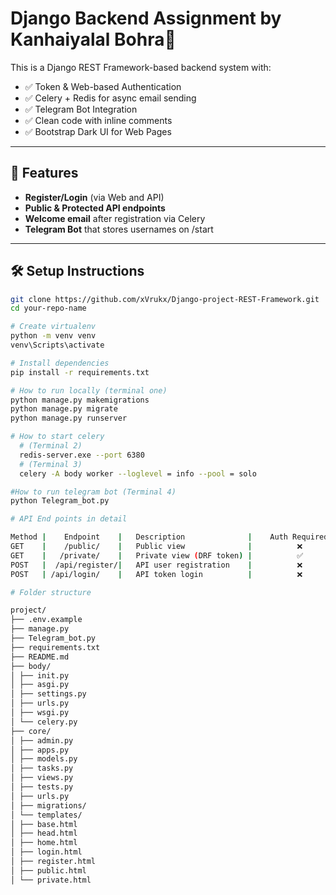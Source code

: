 # Django Backend Assignment by Kanhaiyalal Bohra🚀

This is a Django REST Framework-based backend system with:

- ✅ Token & Web-based Authentication
- ✅ Celery + Redis for async email sending
- ✅ Telegram Bot Integration
- ✅ Clean code with inline comments
- ✅ Bootstrap Dark UI for Web Pages

---

## 🔧 Features

- **Register/Login** (via Web and API)
- **Public & Protected API endpoints**
- **Welcome email** after registration via Celery
- **Telegram Bot** that stores usernames on /start

---

## 🛠 Setup Instructions

```bash
git clone https://github.com/xVrukx/Django-project-REST-Framework.git
cd your-repo-name

# Create virtualenv
python -m venv venv
venv\Scripts\activate

# Install dependencies
pip install -r requirements.txt

# How to run locally (terminal one)
python manage.py makemigrations
python manage.py migrate
python manage.py runserver

# How to start celery
  # (Terminal 2)
  redis-server.exe --port 6380
  # (Terminal 3)
  celery -A body worker --loglevel = info --pool = solo

#How to run telegram bot (Terminal 4)
python Telegram_bot.py

# API End points in detail

Method |	Endpoint	|   Description	             |    Auth Required
GET	   |    /public/	|   Public view	             |          ❌
GET	   |   /private/	|   Private view (DRF token) |       	✅
POST   |  /api/register/|	API user registration	 |          ❌
POST   | /api/login/	|   API token login	         |          ❌

# Folder structure

project/
├── .env.example
├── manage.py
├── Telegram_bot.py
├── requirements.txt
├── README.md
├── body/
│ ├── init.py
│ ├── asgi.py
│ ├── settings.py
│ ├── urls.py
│ ├── wsgi.py
│ └── celery.py
├── core/
│ ├── admin.py
│ ├── apps.py
│ ├── models.py
│ ├── tasks.py
│ ├── views.py
│ ├── tests.py
│ ├── urls.py
│ ├── migrations/
│ └── templates/
│ ├── base.html
│ ├── head.html
│ ├── home.html
│ ├── login.html
│ ├── register.html
│ ├── public.html
│ └── private.html